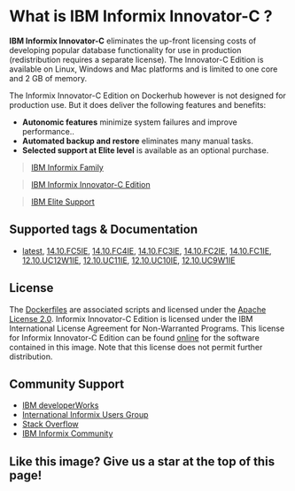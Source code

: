 # What is  IBM Informix Innovator-C ?

__IBM Informix Innovator-C__  eliminates the up-front licensing costs of developing popular database functionality for use in production (redistribution requires a separate license). The Innovator-C Edition is available on Linux, Windows and Mac platforms and is limited to one core and 2 GB of memory.

The Informix Innovator-C Edition on Dockerhub however is not designed for production use.  But it does deliver the following features and benefits:

* __Autonomic features__ minimize system failures and improve performance..
* __Automated backup and restore__ eliminates many manual tasks.
* __Selected support at Elite level__ is available as an optional purchase.

>[IBM Informix Family](https://www.ibm.com/products/informix)

>[IBM Informix Innovator-C Edition ](https://www.ibm.com/products/informix/editions?lnk=STW_US_STESCH_&lnk2=learn_InformixDev&pexp=DEF&psrc=NONE&mhsrc=ibmsearch_a&mhq=informix%20developer%20edition)

>[IBM Elite Support](https://www-01.ibm.com/support/docview.wss?rs=630&uid=swg21431136)

## Supported tags & Documentation

*  [latest](https://github.com/informix/informix-dockerhub-readme/blob/master/14.10.FC1/informix-innovator-c.md),
[14.10.FC5IE](https://github.com/informix/informix-dockerhub-readme/blob/master/14.10.FC5/informix-innovator-c.md),
[14.10.FC4IE](https://github.com/informix/informix-dockerhub-readme/blob/master/14.10.FC1/informix-innovator-c.md),
[14.10.FC3IE](https://github.com/informix/informix-dockerhub-readme/blob/master/14.10.FC1/informix-innovator-c.md),
[14.10.FC2IE](https://github.com/informix/informix-dockerhub-readme/blob/master/14.10.FC1/informix-innovator-c.md),
[14.10.FC1IE](https://github.com/informix/informix-dockerhub-readme/blob/master/14.10.FC1/informix-innovator-c.md),
[12.10.UC12W1IE](https://github.com/informix/informix-dockerhub-readme/blob/master/12.10.FC12/informix-innovator-c.md),
[12.10.UC11IE](https://github.com/informix/informix-dockerhub-readme/blob/master/12.10.FC9/informix-innovator-c.md),
[12.10.UC10IE](https://github.com/informix/informix-dockerhub-readme/blob/master/12.10.FC9/informix-innovator-c.md),
[12.10.UC9W1IE](https://github.com/informix/informix-dockerhub-readme/blob/master/12.10.FC9/informix-innovator-c.md)

## License

The [Dockerfiles](https://github.com/informix/informix-server-dockerfiles) are associated scripts and licensed under the [Apache License 2.0](https://www.apache.org/licenses/LICENSE-2.0). Informix Innovator-C Edition is licensed under the IBM International License Agreement for Non-Warranted Programs. This license for Informix Innovator-C Edition can be found [online](https://www-03.ibm.com/software/sla/sladb.nsf/displaylis/1DF201E9D7EC396D85258638008308E0?OpenDocument) for the software contained in this image. Note that this license does not permit further distribution.

## Community Support

- [IBM developerWorks](https://developer.ibm.com/answers/search.html?q=informix) 
- [International Informix Users Group](https://www.iiug.org/en/home/)
- [Stack Overflow](https://stackoverflow.com/search?tab=newest&q=informix)
- [IBM Informix Community](https://community.ibm.com/community/user/hybriddatamanagement/communities/community-home?communitykey=cf5a1f39-c21f-4bc4-9ec2-7ca108f0a365&tab=groupdetails)

## Like this image?  Give us a star at the top of this page!  
